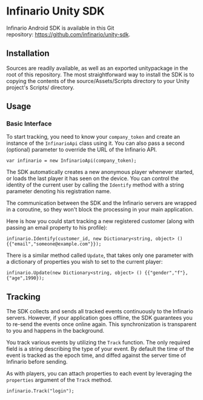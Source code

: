 # Infinario Unity SDK

Infinario Android SDK is available in this Git repository: <a href="https://github.com/infinario/unity-sdk">https://github.com/infinario/unity-sdk</a>.

## Installation

Sources are readily available, as well as an exported unitypackage in the root of this repository.
The most straightforward way to install the SDK is to copying the contents of the source/Assets/Scripts directory to your Unity project's Scripts/ directory.

## Usage

### Basic Interface

To start tracking, you need to know your ```company_token``` and create an instance of the ```InfinarioApi``` class using it. You can also pass a second (optional) parameter to override the URL of the Infinario API.

```
var infinario = new InfinarioApi(company_token);
```

The SDK automatically creates a new anonymous player whenever started, or loads the last player it has seen on the device. You can control the identity of the current user by calling the ```Identify``` method with a string parameter denoting his registration name.

The communication between the SDK and the Infinario servers are wrapped in a coroutine, so they won't block the processing in your main application.

Here is how you could start tracking a new registered customer (along with passing an email property to his profile):
```
infinario.Identify(customer_id, new Dictionary<string, object> () {{"email","someone@example.com"}});
```

There is a similar method called ```Update```, that takes only one parameter with a dictionary of properties you wish to set to the current player:
```
infinario.Update(new Dictionary<string, object> () {{"gender","f"}, {"age",1990});
```

## Tracking

The SDK collects and sends all tracked events continuously to the Infinario servers. However, if your application goes offline, the SDK guarantees you to re-send the events once online again. This synchronization is transparent to you and happens in the background.

You track various events by utilizing the ```Track``` function.
The only required field is a string describing the type of your event.
By default the time of the event is tracked as the epoch time,
and diffed against the server time of Infinario before sending.

As with players, you can attach properties to each event by leveraging the ```properties``` argument of the ```Track``` method. 

```
infinario.Track("login");
```

